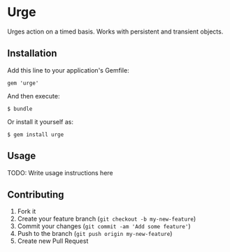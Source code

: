 # Urge

Urges action on a timed basis. Works with persistent and transient objects.

## Installation

Add this line to your application's Gemfile:

    gem 'urge'

And then execute:

    $ bundle

Or install it yourself as:

    $ gem install urge

## Usage

TODO: Write usage instructions here

## Contributing

1. Fork it
2. Create your feature branch (`git checkout -b my-new-feature`)
3. Commit your changes (`git commit -am 'Add some feature'`)
4. Push to the branch (`git push origin my-new-feature`)
5. Create new Pull Request
